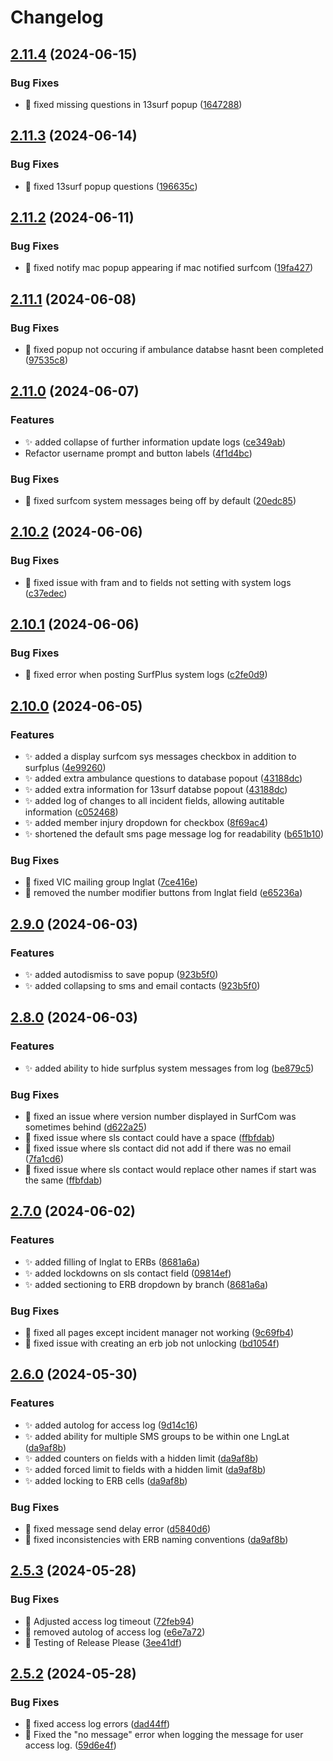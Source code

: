 # Changelog

## [2.11.4](https://github.com/rporteous1/SurfPlus/compare/v2.11.3...v2.11.4) (2024-06-15)


### Bug Fixes

* :construction_worker: fixed missing questions in 13surf popup ([1647288](https://github.com/rporteous1/SurfPlus/commit/16472884ebcfc72d7c9a3b84a833ea8d8db6b484))

## [2.11.3](https://github.com/rporteous1/SurfPlus/compare/v2.11.2...v2.11.3) (2024-06-14)


### Bug Fixes

* :bug: fixed 13surf popup questions ([196635c](https://github.com/rporteous1/SurfPlus/commit/196635cf7f20ddfd323126107aae80b3ea9e2ff8))

## [2.11.2](https://github.com/rporteous1/SurfPlus/compare/v2.11.1...v2.11.2) (2024-06-11)


### Bug Fixes

* :bug: fixed notify mac popup appearing if mac notified surfcom ([19fa427](https://github.com/rporteous1/SurfPlus/commit/19fa427dcabe11954c6845a5245fe02c6d1c21c3))

## [2.11.1](https://github.com/rporteous1/SurfPlus/compare/v2.11.0...v2.11.1) (2024-06-08)


### Bug Fixes

* :bug: fixed popup not occuring if ambulance databse hasnt been completed ([97535c8](https://github.com/rporteous1/SurfPlus/commit/97535c8732b9d3a43b43cdc25b98462d02f5952f))

## [2.11.0](https://github.com/rporteous1/SurfPlus/compare/v2.10.2...v2.11.0) (2024-06-07)


### Features

* :sparkles: added collapse of further information update logs ([ce349ab](https://github.com/rporteous1/SurfPlus/commit/ce349ab7455dc75e0a7fce63d049986f157f6f82))
* Refactor username prompt and button labels ([4f1d4bc](https://github.com/rporteous1/SurfPlus/commit/4f1d4bc035d444e978d875719d29a83a297475ab))


### Bug Fixes

* :bug: fixed surfcom system messages being off by default ([20edc85](https://github.com/rporteous1/SurfPlus/commit/20edc8531144beb999fd4e40771bb2634201fdd8))

## [2.10.2](https://github.com/rporteous1/SurfPlus/compare/v2.10.1...v2.10.2) (2024-06-06)


### Bug Fixes

* :bug: fixed issue with fram and to fields not setting with system logs ([c37edec](https://github.com/rporteous1/SurfPlus/commit/c37edec837488345ec1ad80374ecfa0a26522223))

## [2.10.1](https://github.com/rporteous1/SurfPlus/compare/v2.10.0...v2.10.1) (2024-06-06)


### Bug Fixes

* :bug: fixed error when posting SurfPlus system logs ([c2fe0d9](https://github.com/rporteous1/SurfPlus/commit/c2fe0d99acd8f9dbfc14e96829c2b87e1eb45f48))

## [2.10.0](https://github.com/rporteous1/SurfPlus/compare/v2.9.0...v2.10.0) (2024-06-05)


### Features

* :sparkles: added a display surfcom sys messages checkbox in addition to surfplus ([4e99260](https://github.com/rporteous1/SurfPlus/commit/4e99260545e51f2c64c4df128091baf6f7f466f7))
* :sparkles: added extra ambulance questions to database popout ([43188dc](https://github.com/rporteous1/SurfPlus/commit/43188dc7a1b29e19499b6c0ddf6dd0e76c4d6201))
* :sparkles: added extra information for 13surf databse popout ([43188dc](https://github.com/rporteous1/SurfPlus/commit/43188dc7a1b29e19499b6c0ddf6dd0e76c4d6201))
* :sparkles: added log of changes to all incident fields, allowing autitable information ([c052468](https://github.com/rporteous1/SurfPlus/commit/c052468e59c57e95ed86ec967bb777ba14904b16))
* :sparkles: added member injury dropdown for checkbox ([8f69ac4](https://github.com/rporteous1/SurfPlus/commit/8f69ac4bd1ba04f4ba51f51c24a6f5503c90f1bc))
* :sparkles: shortened the default sms page message log for readability ([b651b10](https://github.com/rporteous1/SurfPlus/commit/b651b106ea4403a103a1d90988fff985dc87afaa))


### Bug Fixes

* :bug: fixed VIC mailing group lnglat ([7ce416e](https://github.com/rporteous1/SurfPlus/commit/7ce416ec1e6410e8e1d3cd116bc2fbddaabd1192))
* :bug: removed the number modifier buttons from lnglat field ([e65236a](https://github.com/rporteous1/SurfPlus/commit/e65236ae2ba7f5bf20ba22a0a82c0f315a521d12))

## [2.9.0](https://github.com/rporteous1/SurfPlus/compare/v2.8.0...v2.9.0) (2024-06-03)


### Features

* :sparkles: added autodismiss to save popup ([923b5f0](https://github.com/rporteous1/SurfPlus/commit/923b5f076ed854b9a55529f441020ef936711903))
* :sparkles: added collapsing to sms and email contacts ([923b5f0](https://github.com/rporteous1/SurfPlus/commit/923b5f076ed854b9a55529f441020ef936711903))

## [2.8.0](https://github.com/rporteous1/SurfPlus/compare/v2.7.0...v2.8.0) (2024-06-03)


### Features

* :sparkles: added ability to hide surfplus system messages from log ([be879c5](https://github.com/rporteous1/SurfPlus/commit/be879c59a8241f0b0604771aba168ee0ac6be5cc))


### Bug Fixes

* :bug: fixed an issue where version number displayed in SurfCom was sometimes behind ([d622a25](https://github.com/rporteous1/SurfPlus/commit/d622a25b47d37bad5444e9c6438057d2ffc73c1e))
* :bug: fixed issue where sls contact could have a space ([ffbfdab](https://github.com/rporteous1/SurfPlus/commit/ffbfdabd97ce1c954958ac678d91b6eba956a64b))
* :bug: fixed issue where sls contact did not add if there was no email ([7fa1cd6](https://github.com/rporteous1/SurfPlus/commit/7fa1cd61f5fed9f40d69fbe0a2b998feea3b5681))
* :bug: fixed issue where sls contact would replace other names if start was the same ([ffbfdab](https://github.com/rporteous1/SurfPlus/commit/ffbfdabd97ce1c954958ac678d91b6eba956a64b))

## [2.7.0](https://github.com/rporteous1/SurfPlus/compare/v2.6.0...v2.7.0) (2024-06-02)


### Features

* ✨ added filling of lnglat to ERBs ([8681a6a](https://github.com/rporteous1/SurfPlus/commit/8681a6ab360c19d041238f34f3ba6fb5ba29c33f))
* ✨ added lockdowns on sls contact field ([09814ef](https://github.com/rporteous1/SurfPlus/commit/09814efc5dcb6548a07ce344369dd7760dd32e9e))
* ✨ added sectioning to ERB dropdown by branch ([8681a6a](https://github.com/rporteous1/SurfPlus/commit/8681a6ab360c19d041238f34f3ba6fb5ba29c33f))


### Bug Fixes

* :bug: fixed all pages except incident manager not working ([9c69fb4](https://github.com/rporteous1/SurfPlus/commit/9c69fb4bb705d096dd052c2b2b223c05e96ebc6d))
* :bug: fixed issue with creating an erb job not unlocking ([bd1054f](https://github.com/rporteous1/SurfPlus/commit/bd1054ffb102af26bb37047632a8ead5041efff1))

## [2.6.0](https://github.com/rporteous1/SurfPlus/compare/v2.5.3...v2.6.0) (2024-05-30)


### Features

* :sparkles: added autolog for access log ([9d14c16](https://github.com/rporteous1/SurfPlus/commit/9d14c16f8ba839e35ca074d51e9325a3e6fffbb7))
* :sparkles: added ability for multiple SMS groups to be within one LngLat ([da9af8b](https://github.com/rporteous1/SurfPlus/commit/da9af8b964f9f60aad30cf0a481190192af4b15a))
* :sparkles: added counters on fields with a hidden limit ([da9af8b](https://github.com/rporteous1/SurfPlus/commit/da9af8b964f9f60aad30cf0a481190192af4b15a))
* :sparkles: added forced limit to fields with a hidden limit ([da9af8b](https://github.com/rporteous1/SurfPlus/commit/da9af8b964f9f60aad30cf0a481190192af4b15a))
* :sparkles: added locking to ERB cells ([da9af8b](https://github.com/rporteous1/SurfPlus/commit/da9af8b964f9f60aad30cf0a481190192af4b15a))


### Bug Fixes

* :bug: fixed message send delay error ([d5840d6](https://github.com/rporteous1/SurfPlus/commit/d5840d64d31f6a8250027afbf6e5ced0d381dd79))
* :bug: fixed inconsistencies with ERB naming conventions ([da9af8b](https://github.com/rporteous1/SurfPlus/commit/da9af8b964f9f60aad30cf0a481190192af4b15a))

## [2.5.3](https://github.com/rporteous1/SurfPlus/compare/v2.5.2...v2.5.3) (2024-05-28)


### Bug Fixes

* :bug: Adjusted access log timeout ([72feb94](https://github.com/rporteous1/SurfPlus/commit/72feb9460e6a42c38de033775aa3499753191056))
* :bug: removed autolog of access log ([e6e7a72](https://github.com/rporteous1/SurfPlus/commit/e6e7a72111054e8868917b81293323149e92154c))
* :bug: Testing of Release Please ([3ee41df](https://github.com/rporteous1/SurfPlus/commit/3ee41df5cf9086f9dff8faa6e2943089897d942c))

## [2.5.2](https://github.com/rporteous1/SurfPlus/compare/v2.5.1...v2.5.2) (2024-05-28)


### Bug Fixes

* :bug: fixed access log errors ([dad44ff](https://github.com/rporteous1/SurfPlus/commit/dad44ff52889c4f6bf7a0021a18f995c83c3809c))
* :bug: Fixed the "no message" error when logging the message for user access log. ([59d6e4f](https://github.com/rporteous1/SurfPlus/commit/59d6e4fbf012284d940cf18c4d73f76d6c4dc1d5))

<!-- ## [2.5.1](https://github.com/rporteous1/SurfPlus/compare/v1.0.0...v2.5.1) (2024-05-28)


### Miscellaneous Chores

* release 2.0.0 ([5c6d390](https://github.com/rporteous1/SurfPlus/commit/5c6d39001a25c4891c793f55b9ceef85495893da))
* release 2.0.0 ([bb48d37](https://github.com/rporteous1/SurfPlus/commit/bb48d370514a41c6cc10afd2b30c8cecc9a3de9b))

## 1.0.0 (2024-05-28)


### Features

* added user access log ([da41c95](https://github.com/rporteous1/SurfPlus/commit/da41c9581abf8cdc5cc8ae6880be2cf16d4433ce)) -->
